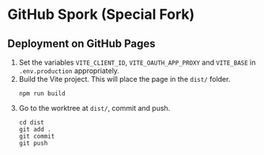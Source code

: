 # GitHub Spork (Special Fork)

## Deployment on GitHub Pages

1. Set the variables `VITE_CLIENT_ID`, `VITE_OAUTH_APP_PROXY` and `VITE_BASE` in `.env.production` appropriately.
2. Build the Vite project. This will place the page in the `dist/` folder.
    ```shell
    npm run build
    ```
3. Go to the worktree at `dist/`, commit and push.
    ```shell
    cd dist
    git add .
    git commit
    git push
    ```